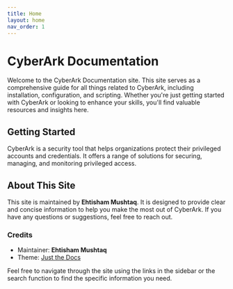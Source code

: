 ```yaml
---
title: Home
layout: home
nav_order: 1
---
```

# CyberArk Documentation

Welcome to the CyberArk Documentation site. This site serves as a comprehensive guide for all things related to CyberArk, including installation, configuration, and scripting. Whether you're just getting started with CyberArk or looking to enhance your skills, you'll find valuable resources and insights here.

## Getting Started

CyberArk is a security tool that helps organizations protect their privileged accounts and credentials. It offers a range of solutions for securing, managing, and monitoring privileged access.


## About This Site

This site is maintained by **Ehtisham Mushtaq**. It is designed to provide clear and concise information to help you make the most out of CyberArk. If you have any questions or suggestions, feel free to reach out.

### Credits

- Maintainer: **Ehtisham Mushtaq**
- Theme: [Just the Docs](https://just-the-docs.github.io/just-the-docs/)

Feel free to navigate through the site using the links in the sidebar or the search function to find the specific information you need.
